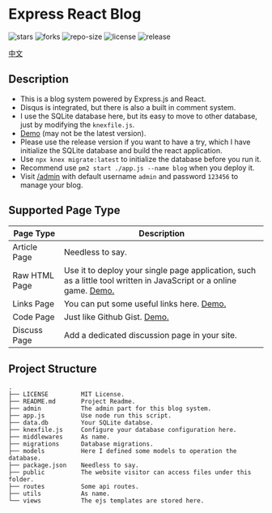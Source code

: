 # Express React Blog
![stars](https://img.shields.io/github/stars/songquanpeng/lightx-cms) ![forks](https://img.shields.io/github/forks/songquanpeng/lightx-cms) ![repo-size](https://img.shields.io/github/repo-size/songquanpeng/lightx-cms) ![license](https://img.shields.io/github/license/songquanpeng/lightx-cms) ![release](https://img.shields.io/github/v/release/songquanpeng/lightx-cms)

[中文](https://iamazing.cn/page/LIGHTX-CMS-使用记录以及-TODO-事项)
## Description
+ This is a blog system powered by Express.js and React.
+ Disqus is integrated, but there is also a built in comment system.
+ I use the SQLite database here, but its easy to move to other database, just by modifying the `knexfile.js`.
+ [Demo](https://iamazing.cn/) (may not be the latest version).
+ Please use the release version if you want to have a try, which I have initialize the SQLite database and build the react application.
+ Use `npx knex migrate:latest` to initialize the database before you run it.
+ Recommend use `pm2 start ./app.js --name blog` when you deploy it. 
+ Visit [/admin](http://localhost:3000/admin) with default username `admin` and password `123456` to manage your blog.

## Supported Page Type
|Page Type|Description|
|---|---|
|Article Page | Needless to say.|
|Raw HTML Page | Use it to deploy your single page application, such as a little tool written in JavaScript or a online game. [Demo.](https://iamazing.cn/page/online-battle-city)|
|Links Page| You can put some useful links here. [Demo.](https://iamazing.cn/page/links)|
|Code Page| Just like Github Gist. [Demo.](https://iamazing.cn/page/使用-Pygame-生成大量小球)|
|Discuss Page| Add a dedicated discussion page in your site.|

## Project Structure
```
.
├── LICENSE         MIT License.
├── README.md       Project Readme.
├── admin           The admin part for this blog system.
├── app.js          Use node run this script.
├── data.db         Your SQLite databse.
├── knexfile.js     Configure your database configuration here.
├── middlewares     As name.
├── migrations      Database migrations.
├── models          Here I defined some models to operation the database.
├── package.json    Needless to say.
├── public          The website visitor can access files under this folder.
├── routes          Some api routes.
├── utils           As name.
└── views           The ejs templates are stored here.
```